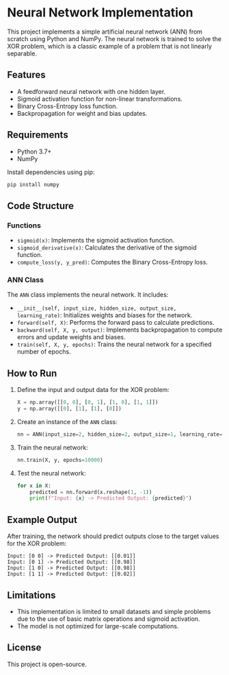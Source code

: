 # Neural Network Implementation

This project implements a simple artificial neural network (ANN) from scratch using Python and NumPy. The neural network is trained to solve the XOR problem, which is a classic example of a problem that is not linearly separable.

## Features
- A feedforward neural network with one hidden layer.
- Sigmoid activation function for non-linear transformations.
- Binary Cross-Entropy loss function.
- Backpropagation for weight and bias updates.

## Requirements

- Python 3.7+
- NumPy

Install dependencies using pip:
```bash
pip install numpy 
```

## Code Structure

### Functions
- `sigmoid(x)`: Implements the sigmoid activation function.
- `sigmoid_derivative(x)`: Calculates the derivative of the sigmoid function.
- `compute_loss(y, y_pred)`: Computes the Binary Cross-Entropy loss.

### ANN Class
The `ANN` class implements the neural network. It includes:

- `__init__(self, input_size, hidden_size, output_size, learning_rate)`: Initializes weights and biases for the network.
- `forward(self, X)`: Performs the forward pass to calculate predictions.
- `backward(self, X, y, output)`: Implements backpropagation to compute errors and update weights and biases.
- `train(self, X, y, epochs)`: Trains the neural network for a specified number of epochs.

## How to Run
1. Define the input and output data for the XOR problem:
    ```python
    X = np.array([[0, 0], [0, 1], [1, 0], [1, 1]])
    y = np.array([[0], [1], [1], [0]])
    ```

2. Create an instance of the `ANN` class:
    ```python
    nn = ANN(input_size=2, hidden_size=2, output_size=1, learning_rate=0.1)
    ```

3. Train the neural network:
    ```python
    nn.train(X, y, epochs=10000)
    ```

4. Test the neural network:
    ```python
    for x in X:
        predicted = nn.forward(x.reshape(1, -1))
        print(f"Input: {x} -> Predicted Output: {predicted}")
    ```

## Example Output
After training, the network should predict outputs close to the target values for the XOR problem:

```
Input: [0 0] -> Predicted Output: [[0.01]]
Input: [0 1] -> Predicted Output: [[0.98]]
Input: [1 0] -> Predicted Output: [[0.98]]
Input: [1 1] -> Predicted Output: [[0.02]]
```

## Limitations
- This implementation is limited to small datasets and simple problems due to the use of basic matrix operations and sigmoid activation.
- The model is not optimized for large-scale computations.

## License
This project is open-source.

